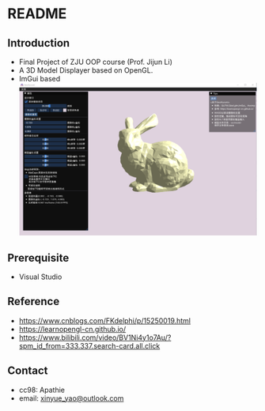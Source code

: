 # **README**
## Introduction
* Final Project of ZJU OOP course (Prof. Jijun Li)
* A 3D Model Displayer based on OpenGL.
* ImGui based
![pic](GeoKurumi/res/pic.png)
## Prerequisite 
* Visual Studio 
## Reference
- https://www.cnblogs.com/FKdelphi/p/15250019.html 
- https://learnopengl-cn.github.io/ 
- https://www.bilibili.com/video/BV1Ni4y1o7Au/?spm_id_from=333.337.search-card.all.click
## Contact
- cc98: Apathie
- email: xinyue_yao@outlook.com 
